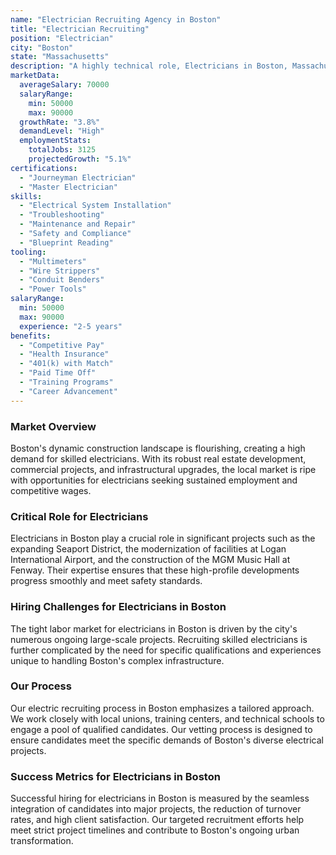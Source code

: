 ```yaml
---
name: "Electrician Recruiting Agency in Boston"
title: "Electrician Recruiting"
position: "Electrician"
city: "Boston"
state: "Massachusetts"
description: "A highly technical role, Electricians in Boston, Massachusetts, are responsible for installing, maintaining, and repairing electrical systems in homes, businesses, and other facilities."
marketData:
  averageSalary: 70000
  salaryRange:
    min: 50000
    max: 90000
  growthRate: "3.8%"
  demandLevel: "High"
  employmentStats:
    totalJobs: 3125
    projectedGrowth: "5.1%"
certifications:
  - "Journeyman Electrician"
  - "Master Electrician"
skills:
  - "Electrical System Installation"
  - "Troubleshooting"
  - "Maintenance and Repair"
  - "Safety and Compliance"
  - "Blueprint Reading"
tooling:
  - "Multimeters"
  - "Wire Strippers"
  - "Conduit Benders"
  - "Power Tools"
salaryRange:
  min: 50000
  max: 90000
  experience: "2-5 years"
benefits:
  - "Competitive Pay"
  - "Health Insurance"
  - "401(k) with Match"
  - "Paid Time Off"
  - "Training Programs"
  - "Career Advancement"
---
```


### Market Overview
Boston's dynamic construction landscape is flourishing, creating a high demand for skilled electricians. With its robust real estate development, commercial projects, and infrastructural upgrades, the local market is ripe with opportunities for electricians seeking sustained employment and competitive wages.

### Critical Role for Electricians
Electricians in Boston play a crucial role in significant projects such as the expanding Seaport District, the modernization of facilities at Logan International Airport, and the construction of the MGM Music Hall at Fenway. Their expertise ensures that these high-profile developments progress smoothly and meet safety standards.

### Hiring Challenges for Electricians in Boston
The tight labor market for electricians in Boston is driven by the city's numerous ongoing large-scale projects. Recruiting skilled electricians is further complicated by the need for specific qualifications and experiences unique to handling Boston's complex infrastructure.

### Our Process
Our electric recruiting process in Boston emphasizes a tailored approach. We work closely with local unions, training centers, and technical schools to engage a pool of qualified candidates. Our vetting process is designed to ensure candidates meet the specific demands of Boston's diverse electrical projects.

### Success Metrics for Electricians in Boston
Successful hiring for electricians in Boston is measured by the seamless integration of candidates into major projects, the reduction of turnover rates, and high client satisfaction. Our targeted recruitment efforts help meet strict project timelines and contribute to Boston's ongoing urban transformation.